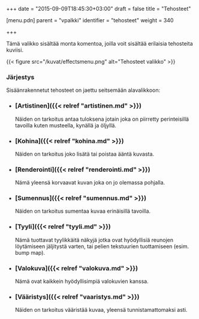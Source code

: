 +++
date = "2015-09-09T18:45:30+03:00"
draft = false
title = "Tehosteet"

[menu.pdn]
    parent = "vpalkki"
    identifier = "tehosteet"
    weight = 340

+++

Tämä valikko sisältää monta komentoa, joilla voit sisältää erilaisia tehosteita kuviisi.

{{< figure src="/kuvat/effectsmenu.png" alt="Tehosteet valikko" >}}

### Järjestys

Sisäänrakennetut tehosteet on jaettu seitsemään alavalikkoon:

* ### [Artistinen]({{< relref "artistinen.md" >}})

    Näiden on tarkoitus antaa tuloksena jotain joka on piirretty perinteisillä tavoilla kuten musteella, kynällä ja öljyllä.

* ### [Kohina]({{< relref "kohina.md" >}})

    Näiden on tarkoitus joko lisätä tai poistaa ääntä kuvasta.

* ### [Renderointi]({{< relref "renderointi.md" >}})

    Nämä yleensä korvaavat kuvan joka on jo olemassa pohjalla.

* ### [Sumennus]({{< relref "sumennus.md" >}})

    Näiden on tarkoitus sumentaa kuvaa erinäisillä tavoilla.

* ### [Tyyli]({{< relref "tyyli.md" >}})

    Nämä tuottavat tyylikkäitä näkyjä jotka ovat hyödyllisiä reunojen löytämiseen jäljitystä varten, tai pelien tekstuurien tuottamiseen (esim. bump map).

* ### [Valokuva]({{< relref "valokuva.md" >}})

    Nämä ovat kaikkein hyödyllisimpiä valokuvien kanssa.

* ### [Vääristys]({{< relref "vaaristys.md" >}})

    Näiden on tarkoitus vääristää kuvaa, yleensä tunnistamattomaksi asti.
